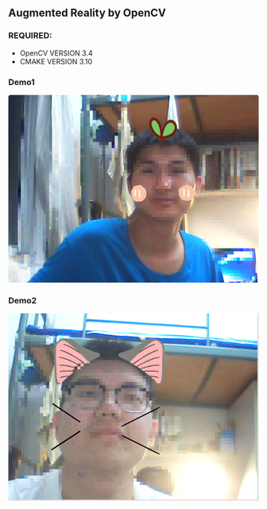 ## Augmented Reality by OpenCV
### REQUIRED:
* OpenCV VERSION 3.4
* CMAKE VERSION 3.10

### Demo1
![image](https://github.com/AKL-FIRE/AugmentedReality/blob/master/Demo1.png)

### Demo2
![image](https://github.com/AKL-FIRE/AugmentedReality/blob/master/Demo2.png)